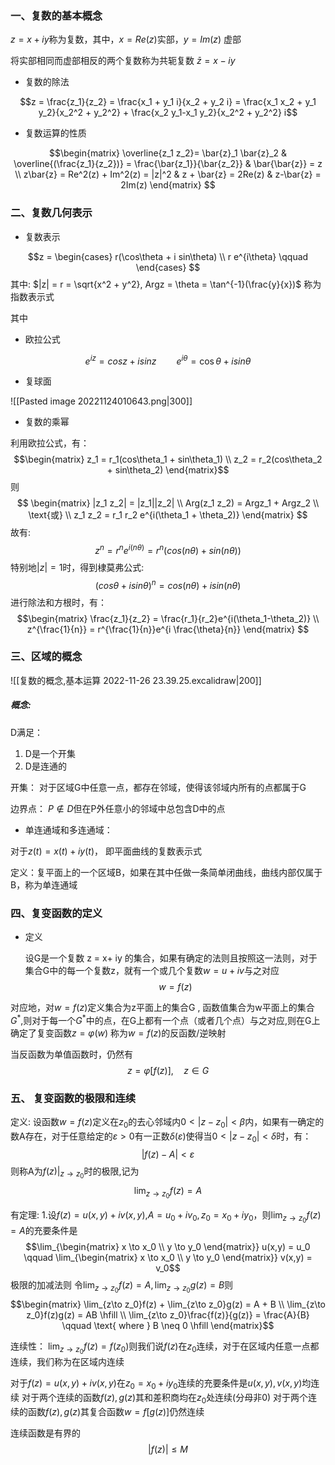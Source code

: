 ### 一、复数的基本概念

$z = x+iy$称为复数，其中，$x = Re(z)$实部，$y = Im(z)$ 虚部

将实部相同而虚部相反的两个复数称为共轭复数 $\bar{z} = x-iy$

- 复数的除法

$$z = \frac{z_1}{z_2} = \frac{x_1 + y_1 i}{x_2 + y_2 i} =   \frac{x_1 x_2 + y_1 y_2}{x_2^2 + y_2^2}  + \frac{x_2 y_1-x_1 y_2}{x_2^2 + y_2^2} i$$

- 复数运算的性质

$$\begin{matrix}
\overline{z_1 z_2}= \bar{z}_1 \bar{z}_2 & \overline{(\frac{z_1}{z_2})} = \frac{\bar{z_1}}{\bar{z_2}} & \bar{\bar{z}} = z \\
z\bar{z} = Re^2(z) + Im^2(z) = |z|^2 & z + \bar{z} = 2Re(z) & z-\bar{z} = 2Im(z)
\end{matrix} $$
### 二、复数几何表示
- 复数表示

$$z = \begin{cases}
r(\cos\theta  + i sin\theta) \\
r e^{i\theta} \qquad
\end{cases} $$
其中: $|z| = r = \sqrt{x^2 + y^2}, Argz = \theta = \tan^{-1}(\frac{y}{x})$
称为指数表示式

其中
- 欧拉公式

$$e^{iz} = cosz + isinz \qquad e^{i\theta} = \cos \theta + i sin \theta$$
-  复球面

![[Pasted image 20221124010643.png|300]]

-  复数的乘幂

利用欧拉公式，有：
$$\begin{matrix}
z_1 = r_1(cos\theta_1 + sin\theta_1) \\
z_2 = r_2(cos\theta_2 + sin\theta_2)
\end{matrix}$$
则
$$
\begin{matrix}
|z_1 z_2| = |z_1||z_2| \\
Arg(z_1 z_2) = Argz_1 + Argz_2 \\
\text{或} \\
z_1 z_2 = r_1 r_2 e^{i(\theta_1 + \theta_2)}
\end{matrix}
$$
故有:
$$z^n = r^n e^{i(n\theta)} = r^n(cos(n\theta)+sin(n\theta))$$
特别地$|z| = 1$时，得到棣莫弗公式: 
$$(cos\theta + i sin\theta) ^n= cos(n\theta) + isin(n\theta)$$
进行除法和方根时，有：
$$\begin{matrix}
\frac{z_1}{z_2} = \frac{r_1}{r_2}e^{i(\theta_1-\theta_2)} \\
z^{\frac{1}{n}} = r^{\frac{1}{n}}e^{i \frac{\theta}{n}}
\end{matrix}
$$
### 三、区域的概念

![[复数的概念,基本运算 2022-11-26 23.39.25.excalidraw|200]]
##### 概念:
D满足：
1. D是一个开集
2. D是连通的

开集： 对于区域G中任意一点，都存在邻域，使得该邻域内所有的点都属于G

边界点： $P \notin D$但在P外任意小的邻域中总包含D中的点

- 单连通域和多连通域：

对于$z(t) = x(t) + iy(t)$， 即平面曲线的复数表示式

定义：复平面上的一个区域B，如果在其中任做一条简单闭曲线，曲线内部仅属于B，称为单连通域


### 四、复变函数的定义

- 定义
 
	设G是一个复数 z = x+ iy 的集合，如果有确定的法则且按照这一法则，对于集合G中的每一个复数z，就有一个或几个复数$w = u + iv$与之对应
$$w = f(z)$$

对应地，对$w = f(z)$定义集合为z平面上的集合G , 函数值集合为w平面上的集合$G^*$,则对于每一个$G^*$中的点，在G上都有一个点（或者几个点）与之对应,则在G上确定了复变函数$z = \varphi(w)$ 称为$w = f(z)$的反函数/逆映射

当反函数为单值函数时，仍然有
$$z = \varphi[f(z)] ,\quad z\in G$$

### 五、 复变函数的极限和连续

定义: 设函数$w = f(z)$定义在$z_0$的去心邻域内$0< |z-z_0| < \beta$内，如果有一确定的数A存在，对于任意给定的$\varepsilon > 0$有一正数$\delta(\varepsilon)$使得当$0< |z-z_0|< \delta$时，有：
$$|f(z) - A| < \varepsilon$$
则称A为$f(z)|_{z\to z_0}$时的极限,记为
$$\lim_{z \to z_0} f(z) = A$$

有定理:
1.设$f(z) = u(x,y) + iv(x,y)$,$A = u_0 +iv_0, z_0 = x_0 + iy_0$，则$\lim_{z \to z_0} f(z) = A$的充要条件是
$$\lim_{\begin{matrix}
x \to x_0 \\
y \to y_0 \end{matrix}} u(x,y) = u_0  \qquad
\lim_{\begin{matrix}
x \to x_0 \\
y \to y_0 \end{matrix}} v(x,y) = v_0$$
极限的加减法则
令$\lim_{z\to z_0} f(z)= A , \lim_{z\to z_0} g(z) = B$则
$$\begin{matrix}
\lim_{z\to z_0}f(z) + \lim_{z\to z_0}g(z) = A + B \\
\lim_{z\to z_0}f(z)g(z) = AB \hfill \\
\lim_{z\to z_0}\frac{f(z)}{g(z)} = \frac{A}{B} \qquad \text{ where } B \neq 0 \hfill
\end{matrix}$$

连续性：
$\lim_{z\to z_0} f(z) = f(z_0)$则我们说$f(z)$在$z_0$连续，对于在区域内任意一点都连续，我们称为在区域内连续

对于$f(z) = u(x,y) + iv(x,y)$在$z_0 = x_0 + iy_0$连续的充要条件是$u(x,y),v(x,y)$均连续
对于两个连续的函数$f(z),g(z)$其和差积商均在$z_0$处连续(分母非0)
对于两个连续的函数$f(z),g(z)$其复合函数$w = f[g(z)]$仍然连续

连续函数是有界的
$$|f(z)|\leq M$$


